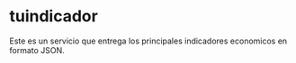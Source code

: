 # tuindicador

Este es un servicio  que entrega los principales indicadores economicos en formato JSON.
